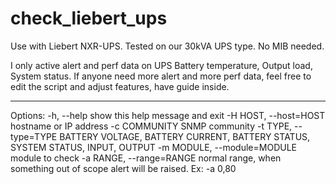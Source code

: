 check_liebert_ups
=================
Use with Liebert NXR-UPS. Tested on our 30kVA UPS type. No MIB needed.

I only active alert and perf data on UPS Battery temperature, Output load, System status. If anyone need more alert and more perf data, feel free to edit the script and adjust features, have guide inside.

-------------------------------------------------
Options:
-h, --help show this help message and exit
-H HOST, --host=HOST hostname or IP address
-c COMMUNITY SNMP community
-t TYPE, --type=TYPE BATTERY VOLTAGE, BATTERY CURRENT, BATTERY STATUS,
SYSTEM STATUS, INPUT, OUTPUT
-m MODULE, --module=MODULE
module to check
-a RANGE, --range=RANGE
normal range, when something out of scope alert will
be raised. Ex: -a 0,80
